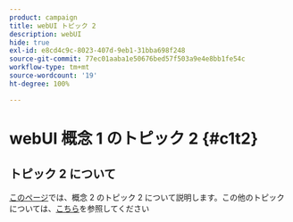```yaml
---
product: campaign
title: webUI トピック 2
description: webUI
hide: true
exl-id: e8cd4c9c-8023-407d-9eb1-31bba698f248
source-git-commit: 77ec01aaba1e50676bed57f503a9e4e8bb1fe54c
workflow-type: tm+mt
source-wordcount: '19'
ht-degree: 100%

---
```


# webUI 概念 1 のトピック 2 {#c1t2}

## トピック 2 について

[このページ](../concept2/topic2.md)では、概念 2 のトピック 2 について説明します。この他のトピックについては、[こちら](../../automation/workflow/about-workflows.md)を参照してください
